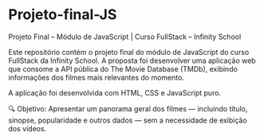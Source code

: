 # Projeto-final-JS
Projeto Final – Módulo de JavaScript | Curso FullStack – Infinity School

Este repositório contém o projeto final do módulo de JavaScript do curso FullStack da Infinity School. A proposta foi desenvolver uma aplicação web que consome a API pública do The Movie Database (TMDb), exibindo informações dos filmes mais relevantes do momento.

A aplicação foi desenvolvida com HTML, CSS e JavaScript puro.

🔍 Objetivo: Apresentar um panorama geral dos filmes — incluindo título, sinopse, popularidade e outros dados — sem a necessidade de exibição dos vídeos.
